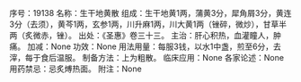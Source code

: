 序号：19138
名称：生干地黄散
组成：生干地黄1两，蒲黄3分，犀角屑3分，黄连3分（去须），黄芩1两，玄参1两，川升麻1两，川大黄1两（锉碎，微炒），甘草半两（炙微赤，锉）。
出处：《圣惠》卷三十三。
主治：肝心积热，血灌瞳人，肿痛。
加减：None
功效：None
用法用量：每服3钱，以水1中盏，煎至6分，去滓，每于食后温服。
制备方法：上为粗散。
临床应用：None
各家论述：None
用药禁忌：忌炙煿热面。
附注：None
